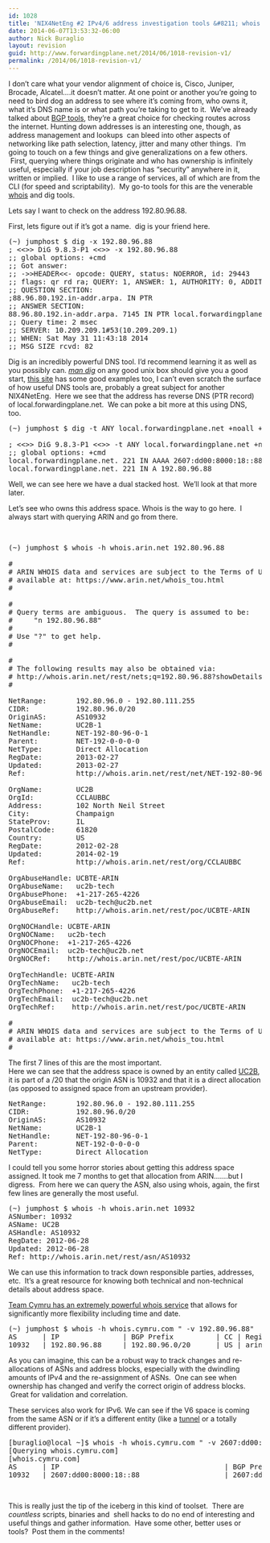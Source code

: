```yaml
---
id: 1028
title: 'NIX4NetEng #2 IPv4/6 address investigation tools &#8211; whois + dig'
date: 2014-06-07T13:53:32-06:00
author: Nick Buraglio
layout: revision
guid: http://www.forwardingplane.net/2014/06/1018-revision-v1/
permalink: /2014/06/1018-revision-v1/
---
```

I don&#8217;t care what your vendor alignment of choice is, Cisco, Juniper, Brocade, Alcatel&#8230;.it doesn&#8217;t matter. At one point or another you&#8217;re going to need to bird dog an address to see where it&#8217;s coming from, who owns it, what it&#8217;s DNS name is or what path you&#8217;re taking to get to it.  We&#8217;ve already talked about <a title="BGP tools; troubleshooting and monitoring external routing in a nutshell" href="http://www.forwardingplane.net/2014/03/bgp-tools-troubleshooting-and-monitoring-external-routing-in-a-nutshell/" target="_blank">BGP tools</a>, they&#8217;re a great choice for checking routes across the internet. Hunting down addresses is an interesting one, though, as address management and lookups  can bleed into other aspects of networking like path selection, latency, jitter and many other things.  I&#8217;m going to touch on a few things and give generalizations on a few others.  First, querying where things originate and who has ownership is infinitely useful, especially if your job description has &#8220;security&#8221; anywhere in it, written or implied.  I like to use a range of services, all of which are from the CLI (for speed and scriptability).  My go-to tools for this are the venerable <a href="http://en.wikipedia.org/wiki/Whois" target="_blank">whois</a> and dig tools.

Lets say I want to check on the address 192.80.96.88.

First, lets figure out if it&#8217;s got a name.  dig is your friend here.

<pre>(~) jumphost $ dig -x 192.80.96.88
; &lt;&lt;&gt;&gt; DiG 9.8.3-P1 &lt;&lt;&gt;&gt; -x 192.80.96.88
;; global options: +cmd
;; Got answer:
;; -&gt;&gt;HEADER&lt;&lt;- opcode: QUERY, status: NOERROR, id: 29443
;; flags: qr rd ra; QUERY: 1, ANSWER: 1, AUTHORITY: 0, ADDITIONAL: 0
;; QUESTION SECTION:
;88.96.80.192.in-addr.arpa. IN PTR
;; ANSWER SECTION:
88.96.80.192.in-addr.arpa. 7145 IN PTR local.forwardingplane.net.
;; Query time: 2 msec
;; SERVER: 10.209.209.1#53(10.209.209.1)
;; WHEN: Sat May 31 11:43:18 2014
;; MSG SIZE rcvd: 82
</pre>

Dig is an incredibly powerful DNS tool. I&#8217;d recommend learning it as well as you possibly can. <a href="http://linux.die.net/man/1/dig" target="_blank"><em>man dig</em></a> on any good unix box should give you a good start, <a href="http://www.thegeekstuff.com/2012/02/dig-command-examples/" target="_blank">this site</a> has some good examples too, I can&#8217;t even scratch the surface of how useful DNS tools are, probably a great subject for another NIX4NetEng.  Here we see that the address has reverse DNS (PTR record) of local.forwardingplane.net.  We can poke a bit more at this using DNS, too.

<pre>(~) jumphost $ dig -t ANY local.forwardingplane.net +noall +answer

; &lt;&lt;&gt;&gt; DiG 9.8.3-P1 &lt;&lt;&gt;&gt; -t ANY local.forwardingplane.net +noall +answer
;; global options: +cmd
local.forwardingplane.net. 221 IN AAAA 2607:dd00:8000:18::88
local.forwardingplane.net. 221 IN A 192.80.96.88</pre>

Well, we can see here we have a dual stacked host.  We&#8217;ll look at that more later.

Let&#8217;s see who owns this address space. Whois is the way to go here.  I always start with querying ARIN and go from there.

&nbsp;

<pre>(~) jumphost $ whois -h whois.arin.net 192.80.96.88

#
# ARIN WHOIS data and services are subject to the Terms of Use
# available at: https://www.arin.net/whois_tou.html
#

#
# Query terms are ambiguous.  The query is assumed to be:
#     "n 192.80.96.88"
#
# Use "?" to get help.
#

#
# The following results may also be obtained via:
# http://whois.arin.net/rest/nets;q=192.80.96.88?showDetails=true&showARIN=false&ext=netref2
#

NetRange:       192.80.96.0 - 192.80.111.255
CIDR:           192.80.96.0/20
OriginAS:       AS10932
NetName:        UC2B-1
NetHandle:      NET-192-80-96-0-1
Parent:         NET-192-0-0-0-0
NetType:        Direct Allocation
RegDate:        2013-02-27
Updated:        2013-02-27
Ref:            http://whois.arin.net/rest/net/NET-192-80-96-0-1

OrgName:        UC2B
OrgId:          CCLAUBBC
Address:        102 North Neil Street
City:           Champaign
StateProv:      IL
PostalCode:     61820
Country:        US
RegDate:        2012-02-28
Updated:        2014-02-19
Ref:            http://whois.arin.net/rest/org/CCLAUBBC

OrgAbuseHandle: UCBTE-ARIN
OrgAbuseName:   uc2b-tech
OrgAbusePhone:  +1-217-265-4226
OrgAbuseEmail:  uc2b-tech@uc2b.net
OrgAbuseRef:    http://whois.arin.net/rest/poc/UCBTE-ARIN

OrgNOCHandle: UCBTE-ARIN
OrgNOCName:   uc2b-tech
OrgNOCPhone:  +1-217-265-4226
OrgNOCEmail:  uc2b-tech@uc2b.net
OrgNOCRef:    http://whois.arin.net/rest/poc/UCBTE-ARIN

OrgTechHandle: UCBTE-ARIN
OrgTechName:   uc2b-tech
OrgTechPhone:  +1-217-265-4226
OrgTechEmail:  uc2b-tech@uc2b.net
OrgTechRef:    http://whois.arin.net/rest/poc/UCBTE-ARIN

#
# ARIN WHOIS data and services are subject to the Terms of Use
# available at: https://www.arin.net/whois_tou.html
#</pre>

The first 7 lines of this are the most important.  
Here we can see that the address space is owned by an entity called <a href="http://www.uc2b.net" target="_blank">UC2B</a>, it is part of a /20 that the origin ASN is 10932 and that it is a direct allocation (as opposed to assigned space from an upstream provider).

<pre>NetRange:       192.80.96.0 - 192.80.111.255
CIDR:           192.80.96.0/20
OriginAS:       AS10932
NetName:        UC2B-1
NetHandle:      NET-192-80-96-0-1
Parent:         NET-192-0-0-0-0
NetType:        Direct Allocation</pre>

I could tell you some horror stories about getting this address space assigned. It took me 7 months to get that allocation from ARIN&#8230;&#8230;.but I digress.  From here we can query the ASN, also using whois, again, the first few lines are generally the most useful.

<pre>(~) jumphost $ whois -h whois.arin.net 10932
ASNumber: 10932
ASName: UC2B
ASHandle: AS10932
RegDate: 2012-06-28
Updated: 2012-06-28
Ref: http://whois.arin.net/rest/asn/AS10932</pre>

We can use this information to track down responsible parties, addresses, etc.  It&#8217;s a great resource for knowing both technical and non-technical details about address space.

<a href="http://www.team-cymru.org/Services/ip-to-asn.html#whois" target="_blank">Team Cymru has an extremely powerful whois service</a> that allows for significantly more flexibility including time and date.

<pre>(~) jumphost $ whois -h whois.cymru.com " -v 192.80.96.88"
AS      | IP               | BGP Prefix          | CC | Registry | Allocated  | AS Name
10932   | 192.80.96.88     | 192.80.96.0/20      | US | arin     | 2013-02-27 | UC2B - UC2B,US</pre>

As you can imagine, this can be a robust way to track changes and re-allocations of ASNs and address blocks, especially with the dwindling amounts of IPv4 and the re-assignment of ASNs.  One can see when ownership has changed and verify the correct origin of address blocks.  Great for validation and correlation.

These services also work for IPv6. We can see if the V6 space is coming from the same ASN or if it&#8217;s a different entity (like a <a href="http://www.tunnelbroker.net" target="_blank">tunnel</a> or a totally different provider).

<pre>[buraglio@local ~]$ whois -h whois.cymru.com " -v 2607:dd00:8000:18::88"
[Querying whois.cymru.com]
[whois.cymru.com]
AS      | IP                                       | BGP Prefix          | CC | Registry | Allocated  | AS Name
10932   | 2607:dd00:8000:18::88                    | 2607:dd00::/32      | US | arin     | 2012-07-23 | UC2B - UC2B,US</pre>

&nbsp;

<p style="text-align: left;">
  This is really just the tip of the iceberg in this kind of toolset.  There are <em>countless </em>scripts, binaries and  shell hacks to do no end of interesting and useful things and gather information.  Have some other, better uses or tools?  Post them in the comments!
</p>

<p style="text-align: center;">